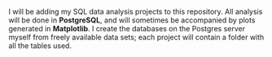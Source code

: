 I will be adding my SQL data analysis projects to this repository. All analysis will be done in <b>PostgreSQL</b>, and will sometimes be accompanied by plots generated in <b>Matplotlib</b>. I create the databases on the Postgres server myself from freely available data sets; each project will contain a folder with all the tables used.
